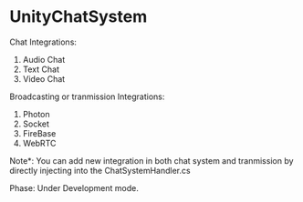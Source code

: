 # UnityChatSystem

Chat Integrations:
1) Audio Chat
2) Text Chat
3) Video Chat

Broadcasting or tranmission Integrations:
1) Photon
2) Socket
3) FireBase
4) WebRTC

Note*: 
You can add new integration in both chat system and tranmission by directly injecting into the ChatSystemHandler.cs

Phase: Under Development mode.
